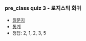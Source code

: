 ### pre_class quiz 3 - 로지스틱 회귀
- [질문지](https://docs.google.com/forms/d/e/1FAIpQLSdRVnoDrwjzCY3c5POoa8x9kf3r7mdTjgcT8zVKEj7Q-N4Q-Q/viewform)
- [통계](https://docs.google.com/forms/d/1malgrye2hoWlmnjyFrMSR54YX11jE9S6xyXIBgB0Kh8/viewanalytics)
- 정답: 2, 1, 2, 3, 5  

